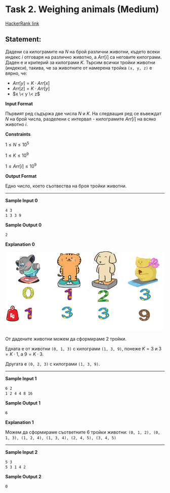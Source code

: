 # Task 2. Weighing animals (Medium)

[HackerRank link](<https://www.hackerrank.com/contests/sda-hw-9-2021/challenges/weighing-animals>)

## Statement:

Дадени са килограмите на $N$ на брой различни животни, където всеки индекс $i$ отговаря на различно животно, а $Arr[i]$ са неговите килограми. Даден е и критерий за килограми $K$. Търсим всички тройки животни (индекси), такива, че за животните от намерена тройка `(x, y, z)`  е вярно, че:

- $Arr[y] = K\cdot Arr[x]$
- $Arr[z] = K\cdot Arr[y]$
- $x \< y \< z$

**Input Format**

Първият ред съдържа две числа $N$ и $K$. На следващия ред се въвеждат $N$ на брой числа, разделени с интервал  - килограмите $Arr[i]$ на всяко животно $i$.

**Constraints**

$1 \le N \le 10^5$

$1 \le K \le 10^9$

$1 \le Arr[i] \le 10^9$

**Output Format**

Едно число, което съотвества на броя тройки животни.

---

**Sample Input 0**

```
4 3
1 3 3 9
```

**Sample Output 0**

```
2
```

**Explanation 0**

![Visual explanation 0](../../assets/h9-2-image1.png)

От дадените животни можем да сформираме 2 тройки. 

Едната е от животни `(0, 1, 3)` с килограми `(1, 3, 9)`, понеже $K = 3$ и $3 = K\cdot 1$, а $9 = K\cdot3$.

Другата е `(0, 2, 3)` с килограми `(1, 3, 9)`.

---

**Sample Input 1**

```
6 2
1 2 4 4 8 16
```

**Sample Output 1**

```
6
```

**Explanation 1**

Можем да сформираме съответните 6 тройки животни: `(0, 1, 2), (0, 1, 3), (1, 2, 4), (1, 3, 4), (2, 4, 5), (3, 4, 5)`

---

**Sample Input 2**

```
5 3
5 3 1 4 2
```

**Sample Output 2**

```
0
```